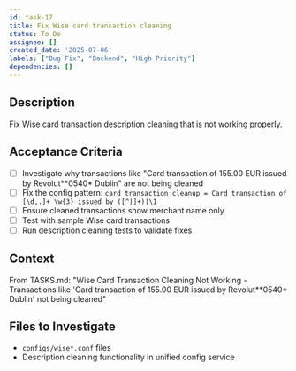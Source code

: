 ```yaml
---
id: task-17
title: Fix Wise card transaction cleaning
status: To Do
assignee: []
created_date: '2025-07-06'
labels: ["Bug Fix", "Backend", "High Priority"]
dependencies: []
---
```


## Description

Fix Wise card transaction description cleaning that is not working properly.

## Acceptance Criteria

- [ ] Investigate why transactions like "Card transaction of 155.00 EUR issued by Revolut**0540* Dublin" are not being cleaned
- [ ] Fix the config pattern: `card_transaction_cleanup = Card transaction of [\d,.]+ \w{3} issued by ([^|]+)|\1`
- [ ] Ensure cleaned transactions show merchant name only
- [ ] Test with sample Wise card transactions
- [ ] Run description cleaning tests to validate fixes

## Context

From TASKS.md: "Wise Card Transaction Cleaning Not Working - Transactions like 'Card transaction of 155.00 EUR issued by Revolut**0540* Dublin' not being cleaned"

## Files to Investigate

- `configs/wise*.conf` files
- Description cleaning functionality in unified config service
